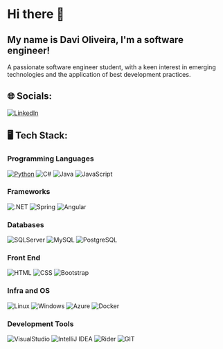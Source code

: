 # Hi there 👋

## My name is Davi Oliveira, I'm a software engineer!
A passionate software engineer student, with a keen interest in emerging technologies and the application of best development practices.

## 🌐 Socials:
 [![LinkedIn](https://img.shields.io/badge/LinkedIn-0077B5?style=for-the-badge&logo=linkedin&logoColor=white)](https://www.linkedin.com/in/olivdavi/)

 ## 🖥️ Tech Stack:
 ### Programming Languages
 [![Python](https://img.shields.io/badge/Python-3776AB?logo=python&logoColor=fff)](#)
 ![C#](https://img.shields.io/badge/C%23-239120?style=for-the-badge&logo=csharp&logoColor=white)
 ![Java](https://img.shields.io/badge/java-%23ED8B00.svg?style=for-the-badge&logo=openjdk&logoColor=white)
 ![JavaScript](https://img.shields.io/badge/JavaScript-323330?style=for-the-badge&logo=javascript&logoColor=F7DF1E)
 
  
 ### Frameworks
 ![.NET](https://img.shields.io/badge/.NET-512BD4?style=for-the-badge&logo=dotnet&logoColor=white)
 ![Spring](https://img.shields.io/badge/spring-%236DB33F.svg?style=for-the-badge&logo=spring&logoColor=white)
 ![Angular](https://img.shields.io/badge/angular-%23DD0031.svg?style=for-the-badge&logo=angular&logoColor=white)

 ### Databases
 ![SQLServer](https://img.shields.io/badge/Microsoft%20SQL%20Server-CC2927?style=for-the-badge&logo=microsoft%20sql%20server&logoColor=white)
 ![MySQL](https://img.shields.io/badge/MySQL-005C84?style=for-the-badge&logo=mysql&logoColor=white)
 ![PostgreSQL](https://img.shields.io/badge/PostgreSQL-316192?style=for-the-badge&logo=postgresql&logoColor=white)

 ### Front End
 ![HTML](https://img.shields.io/badge/HTML5-E34F26?style=for-the-badge&logo=html5&logoColor=white)
 ![CSS](https://img.shields.io/badge/CSS3-1572B6?style=for-the-badge&logo=css3&logoColor=white)
 ![Bootstrap](https://img.shields.io/badge/bootstrap-%238511FA.svg?style=for-the-badge&logo=bootstrap&logoColor=white)

 ### Infra and OS
 ![Linux](https://img.shields.io/badge/Linux-FCC624?style=for-the-badge&logo=linux&logoColor=black)
 ![Windows](https://img.shields.io/badge/Windows-0078D6?style=for-the-badge&logo=windows&logoColor=white)
 ![Azure](https://img.shields.io/badge/microsoft%20azure-0089D6?style=for-the-badge&logo=microsoft-azure&logoColor=white)
 ![Docker](https://img.shields.io/badge/Docker-2CA5E0?style=for-the-badge&logo=docker&logoColor=white)
 

 ### Development Tools
 ![VisualStudio](https://img.shields.io/badge/Visual_Studio-5C2D91?style=for-the-badge&logo=visual%20studio&logoColor=white)
 ![IntelliJ IDEA](https://img.shields.io/badge/IntelliJIDEA-000000.svg?style=for-the-badge&logo=intellij-idea&logoColor=white)
 ![Rider](https://img.shields.io/badge/Rider-000000?style=for-the-badge&logo=Rider&logoColor=white)
 ![GIT](https://img.shields.io/badge/GIT-E44C30?style=for-the-badge&logo=git&logoColor=white)
